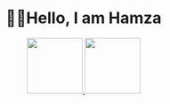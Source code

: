 <h1 align="center">🧑‍💻Hello, I am Hamza</h1>

<p align="center">
  <a href="https://github.com/hamoz07">
    <img src="https://th.bing.com/th/id/R.f12560820c5070ee4be83c3feb569ce1?rik=l9Xz9PiZqqnDJQ&pid=ImgRaw&r=0" height="100px" />
  </a>
  <a href="https://www.linkedin.com/in/hamza-ramadan/">
<img src="[https://th.bing.com/th/id/OIP.J6hlqnDOmVKnv4Js2TmlCgHaHa?pid=ImgDet&rs=1](https://cdn1.iconfinder.com/data/icons/social-links/382/linkedin-512.png)" width="100px" height="100px" />
  </a>

</p>

<!--
**hamoz07/hamoz07** is a ✨ _special_ ✨ repository because its `README.md` (this file) appears on your GitHub profile.

Here are some ideas to get you started:

- 🔭 I’m currently working on ...
- 🌱 I’m currently learning ...
- 👯 I’m looking to collaborate on ...
- 🤔 I’m looking for help with ...
- 💬 Ask me about ...
- 📫 How to reach me: ...
- 😄 Pronouns: ...
- ⚡ Fun fact: ...
-->
